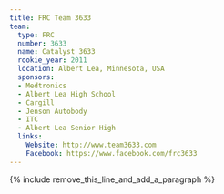 ```yaml
---
title: FRC Team 3633
team:
  type: FRC
  number: 3633
  name: Catalyst 3633
  rookie_year: 2011
  location: Albert Lea, Minnesota, USA
  sponsors:
  - Medtronics
  - Albert Lea High School
  - Cargill
  - Jenson Autobody
  - ITC
  - Albert Lea Senior High
  links:
    Website: http://www.team3633.com
    Facebook: https://www.facebook.com/frc3633
---
```


{% include remove_this_line_and_add_a_paragraph %}